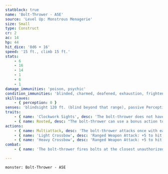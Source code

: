 ```yaml
---
statblock: true
name: 'Bolt-Thrower - A5E'
source: 'Level Up: Monstrous Menagerie'
size: Small
type: Construct
cr: 2
ac: 14
hp: 44
hit_dice: '8d6 + 16'
speed: '15 ft., climb 15 ft.'
stats:
    - 6
    - 16
    - 14
    - 1
    - 6
    - 1
damage_immunities: 'poison, psychic'
condition_immunities: 'blinded, charmed, deafened, exhaustion, frightened, paralyzed, petrified, poisoned'
skillsaves:
    - { perception: 0 }
senses: 'blindsight 120 ft. (blind beyond that range), passive Perception 14'
traits:
    - { name: 'Clockwork Sights', desc: 'The bolt-thrower does not have disadvantage on attack rolls when making ranged attacks within 5 feet of a hostile creature.' }
    - { name: Rooted, desc: "The bolt-thrower can use a bonus action to anchor itself to or detach itself from a surface. While anchored, the bolt-thrower's Speed is 0, and a DC 20 Strength check is required to detach it. A bolt-thrower cannot use its heavy crossbow unless it is anchored." }
actions:
    - { name: Multiattack, desc: 'The bolt-thrower attacks once with each of its crossbows.' }
    - { name: 'Light Crossbow', desc: 'Ranged Weapon Attack: +5 to hit, range 80/320 ft., one target. Hit: 7 (1d8 + 3) piercing damage.' }
    - { name: 'Heavy Crossbow', desc: 'Ranged Weapon Attack: +5 to hit, range 100/400 ft., one target. Hit: 8 (1d10 + 3) piercing damage.' }
combat:
    - { name: 'The bolt-thrower fires bolts at the closest unauthorized creature', desc: 'If struck in melee, it fires both bolts on its next turn, detaches as a bonus action, and moves away from its attacker. On its next turn, unless struck in melee again, it anchors itself and fires its bolts.' }

---
```

```statblock
monster: Bolt-Thrower - A5E
```

